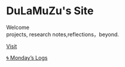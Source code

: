 # DuLaMuZu's Site

Welcome  
projects, research notes,reflections，beyond.

 [Visit](https://dulamuzu.github.io)
 
 [🌀 Monday’s Logs](./logs/index.md)
